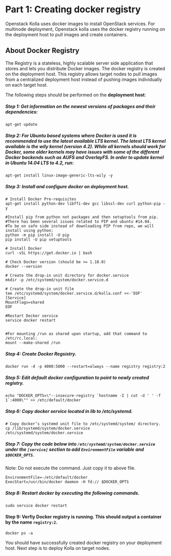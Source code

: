 Part 1: Creating docker registry
================================

Openstack Kolla uses docker images to install OpenStack services. For multinode deployment, Openstack kolla uses the docker registry running on the deployment host to pull images and create containers. 


About Docker Registry
---------------------
The Registry is a stateless, highly scalable server side application that stores and lets you distribute Docker images. 
The docker registry is created on the deployment host. This registry allows target nodes to pull images from a centralized deployment host instead of pushing images individually on each target host.

The following steps should be performed on the __deployment host__:

##### Step 1:  Get information on the newest versions of packages and their dependencies:

```shell
apt-get update
```

##### Step 2: For Ubuntu based systems where Docker is used it is recommended to use the latest available LTS kernel. The latest LTS kernel available is the wily kernel (version 4.2). While all kernels should work for Docker, some older kernels may have issues with some of the different Docker backends such as AUFS and OverlayFS. In order to update kernel in Ubuntu 14.04 LTS to 4.2, run:

```shell
apt-get install linux-image-generic-lts-wily -y
```

##### Step 3: Install and configure docker on deployment host.

```shell
# Install Docker Pre-requisites
apt-get install python-dev libffi-dev gcc libssl-dev curl python-pip -y

#Install pip from python not packages and then setuptools from pip. 
#There has been several issues related to PIP and ubuntu #14.04. 
#To be on safe side instead of downloading PIP from repo, we will install using python:
python -m pip install -U pip
pip install -U pip setuptools

# Install Docker
curl -sSL https://get.docker.io | bash

# Check Docker version (should be >= 1.10.0)
docker --version

# Create the drop-in unit directory for docker.service
mkdir -p /etc/systemd/system/docker.service.d

# Create the drop-in unit file
tee /etc/systemd/system/docker.service.d/kolla.conf <<-'EOF'
[Service]
MountFlags=shared
EOF

#Restart Docker service
service docker restart


#For mounting /run as shared upon startup, add that command to /etc/rc.local:
mount --make-shared /run
```

##### Step 4: Create Docker Regsistry.

```shell
docker run -d -p 4000:5000 --restart=always --name registry registry:2
```


##### Step 5: Edit default docker configuration to point to newly created registry.

```shell
echo "DOCKER_OPTS=\"--insecure-registry `hostname -I | cut -d ' ' -f 1`:4000\"" >> /etc/default/docker
```

##### Step 6: Copy docker service located in lib to /etc/systemd. 

```shell
# Copy docker’s systemd unit file to /etc/systemd/system/ directory.
cp /lib/systemd/system/docker.service /etc/systemd/system/docker.service
```

##### Step 7: Copy the code below into `/etc/systemd/system/docker.service` under the `[service]` section to add `EnvironmentFile` variable and `$DOCKER_OPTS`.

Note: Do not execute the command. Just copy it to above file.
```
EnvironmentFile=-/etc/default/docker
ExecStart=/usr/bin/docker daemon -H fd:// $DOCKER_OPTS
```

##### Step 8: Restart docker by executing the following commands.

```shell
sudo service docker restart
```

#### Step 9: Verfiy Docker registry is running. This should output a container by the name `registry:2`.

```shell
docker ps -a
```

You should have successfully created docker registry on your deployment host. Next step is to deploy Kolla on target nodes.
